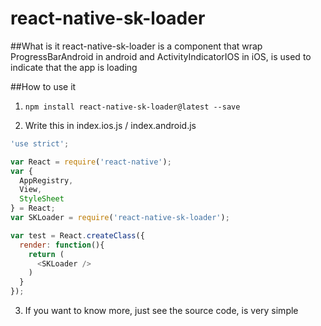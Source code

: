 # react-native-sk-loader

##What is it
react-native-sk-loader is a component that wrap ProgressBarAndroid in android and ActivityIndicatorIOS in iOS, is used to indicate that the app is loading

##How to use it

1. `npm install react-native-sk-loader@latest --save`

2. Write this in index.ios.js / index.android.js
```javascript
'use strict';

var React = require('react-native');
var {
  AppRegistry,
  View,
  StyleSheet
} = React;
var SKLoader = require('react-native-sk-loader');

var test = React.createClass({
  render: function(){
    return (
      <SKLoader />
    )
  }
});

```
3. If you want to know more, just see the source code, is very simple
